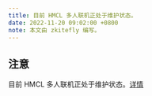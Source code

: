 ```yaml
---
title: 目前 HMCL 多人联机正处于维护状态。
date: 2022-11-20 09:02:00 +0800
note: 本文由 zkitefly 编写。
---
```


## 注意

目前 HMCL 多人联机正处于维护状态。[详情](https://hmcl.huangyuhui.net/api/redirect/multiplayer-migrate)
